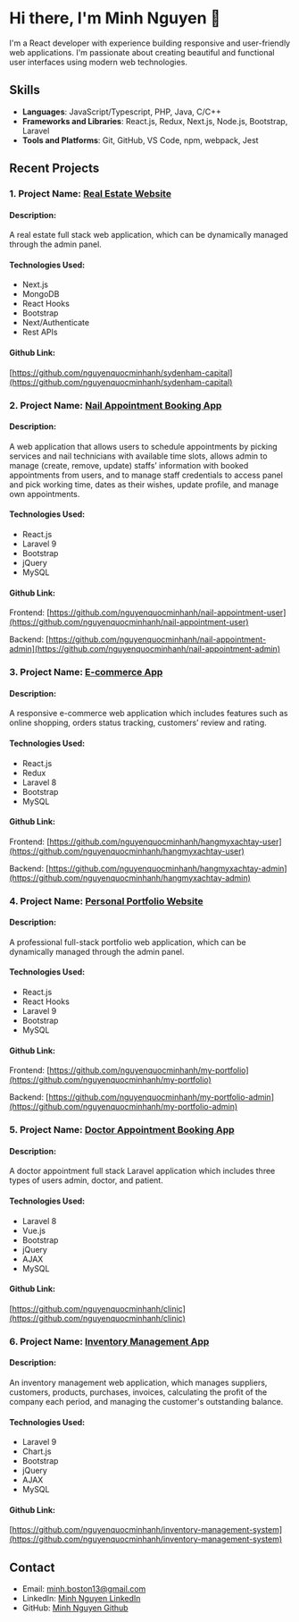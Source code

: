 # Hi there, I'm Minh Nguyen 👋

I'm a React developer with experience building responsive and user-friendly web applications. I'm passionate about creating beautiful and functional user interfaces using modern web technologies.

## Skills

- **Languages**: JavaScript/Typescript, PHP, Java, C/C++
- **Frameworks and Libraries**: React.js, Redux, Next.js, Node.js, Bootstrap, Laravel
- **Tools and Platforms**: Git, GitHub, VS Code, npm, webpack, Jest

## Recent Projects
### 1. Project Name: [Real Estate Website](https://www.sydenhamcapital.com/)

#### Description:
A real estate full stack web application, which can be dynamically managed through the admin panel.

#### Technologies Used:
- Next.js
- MongoDB
- React Hooks
- Bootstrap
- Next/Authenticate
- Rest APIs

#### Github Link:
[https://github.com/nguyenquocminhanh/sydenham-capital](https://github.com/nguyenquocminhanh/sydenham-capital)

### 2. Project Name: [Nail Appointment Booking App](https://minh-nail.beauty/)

#### Description:
A web application that allows users to schedule appointments by picking services and nail technicians with available time slots, allows admin to manage (create, remove, update) staffs’ information with booked appointments from users, and to manage staff credentials to access panel and pick working time, dates as their wishes, update profile, and manage own appointments.

#### Technologies Used:
- React.js
- Laravel 9
- Bootstrap
- jQuery
- MySQL

#### Github Link:
Frontend: [https://github.com/nguyenquocminhanh/nail-appointment-user](https://github.com/nguyenquocminhanh/nail-appointment-user)

Backend: [https://github.com/nguyenquocminhanh/nail-appointment-admin](https://github.com/nguyenquocminhanh/nail-appointment-admin)

### 3. Project Name: [E-commerce App](https://hangmyxachtay.org/)

#### Description:
A responsive e-commerce web application which includes features such as online shopping, orders status tracking, customers’ review and rating.

#### Technologies Used:
- React.js
- Redux
- Laravel 8
- Bootstrap
- MySQL

#### Github Link:
Frontend: [https://github.com/nguyenquocminhanh/hangmyxachtay-user](https://github.com/nguyenquocminhanh/hangmyxachtay-user)

Backend: [https://github.com/nguyenquocminhanh/hangmyxachtay-admin](https://github.com/nguyenquocminhanh/hangmyxachtay-admin)

### 4. Project Name: [Personal Portfolio Website](https://minhnguyen.us/)

#### Description:
A professional full-stack portfolio web application, which can be dynamically managed through the admin panel.

#### Technologies Used:
- React.js
- React Hooks
- Laravel 9
- Bootstrap
- MySQL

#### Github Link:
Frontend: [https://github.com/nguyenquocminhanh/my-portfolio](https://github.com/nguyenquocminhanh/my-portfolio)

Backend: [https://github.com/nguyenquocminhanh/my-portfolio-admin](https://github.com/nguyenquocminhanh/my-portfolio-admin)

### 5. Project Name: [Doctor Appointment Booking App](https://github.com/nguyenquocminhanh/clinic)

#### Description:
A doctor appointment full stack Laravel application which includes three types of users admin, doctor, and patient.

#### Technologies Used:
- Laravel 8
- Vue.js
- Bootstrap
- jQuery
- AJAX
- MySQL

#### Github Link:
[https://github.com/nguyenquocminhanh/clinic](https://github.com/nguyenquocminhanh/clinic)

### 6. Project Name: [Inventory Management App](https://github.com/nguyenquocminhanh/inventory-management-system)

#### Description:
An inventory management web application, which manages suppliers, customers, products, purchases, invoices, calculating the profit of the company each period, and managing the customer's outstanding balance.

#### Technologies Used:
- Laravel 9
- Chart.js
- Bootstrap
- jQuery
- AJAX
- MySQL

#### Github Link:
[https://github.com/nguyenquocminhanh/inventory-management-system](https://github.com/nguyenquocminhanh/inventory-management-system)

## Contact

- Email: [minh.boston13@gmail.com](mailto:minh.boston13@gmail.com)
- LinkedIn: [Minh Nguyen LinkedIn](https://www.linkedin.com/in/minh-nguyen-81ab05140/)
- GitHub: [Minh Nguyen Github](https://github.com/nguyenquocminhanh)
